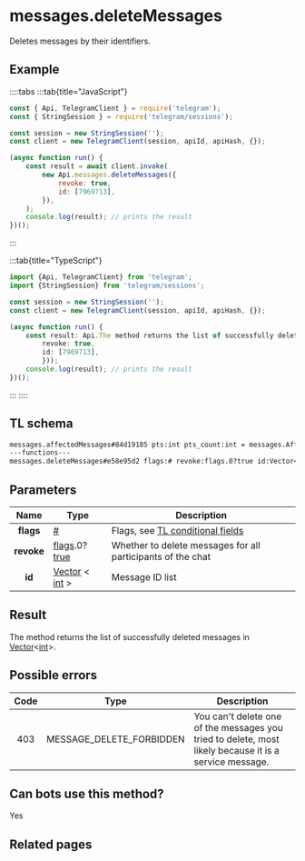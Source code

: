 # messages.deleteMessages

Deletes messages by their identifiers.

## Example

::::tabs
:::tab{title="JavaScript"}

```js
const { Api, TelegramClient } = require('telegram');
const { StringSession } = require('telegram/sessions');

const session = new StringSession('');
const client = new TelegramClient(session, apiId, apiHash, {});

(async function run() {
    const result = await client.invoke(
        new Api.messages.deleteMessages({
            revoke: true,
            id: [7969713],
        }),
    );
    console.log(result); // prints the result
})();
```

:::

:::tab{title="TypeScript"}

```ts
import {Api, TelegramClient} from 'telegram';
import {StringSession} from 'telegram/sessions';

const session = new StringSession('');
const client = new TelegramClient(session, apiId, apiHash, {});

(async function run() {
    const result: Api.The method returns the list of successfully deleted messages in Vector<int>. = await client.invoke(new Api.messages.deleteMessages({
		revoke: true,
		id: [7969713],
		}));
    console.log(result); // prints the result
})();

```

:::
::::

## TL schema

```txt
messages.affectedMessages#84d19185 pts:int pts_count:int = messages.AffectedMessages;
---functions---
messages.deleteMessages#e58e95d2 flags:# revoke:flags.0?true id:Vector<int> = messages.AffectedMessages;
```

## Parameters

|    Name    | Type                                                                                                                              | Description                                                                                             |
| :--------: | --------------------------------------------------------------------------------------------------------------------------------- | ------------------------------------------------------------------------------------------------------- |
| **flags**  | [#](https://core.telegram.org/type/%23)                                                                                           | Flags, see [TL conditional fields](https://core.telegram.org/mtproto/TL-combinators#conditional-fields) |
| **revoke** | [flags](https://core.telegram.org/mtproto/TL-combinators#conditional-fields).0?[true](https://core.telegram.org/constructor/true) | Whether to delete messages for all participants of the chat                                             |
|   **id**   | [Vector](https://core.telegram.org/type/Vector%20t) < [int](https://core.telegram.org/type/int) >                                 | Message ID list                                                                                         |

## Result

The method returns the list of successfully deleted messages in [Vector](https://core.telegram.org/type/Vector%20t)<[int](https://core.telegram.org/type/int)>.

## Possible errors

| Code | Type                     | Description                                                                                            |
| :--: | ------------------------ | ------------------------------------------------------------------------------------------------------ |
| 403  | MESSAGE_DELETE_FORBIDDEN | You can't delete one of the messages you tried to delete, most likely because it is a service message. |

## Can bots use this method?

Yes

## Related pages
